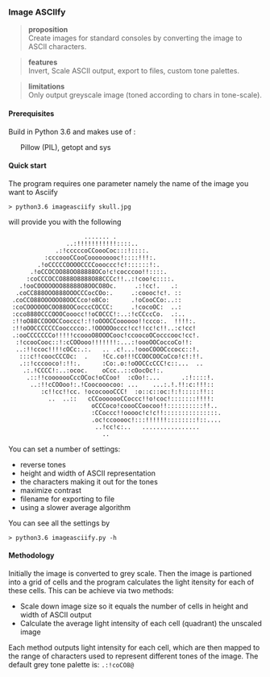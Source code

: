### Image ASCIIfy ###

><b>proposition</b><br/>
>Create images for standard consoles by converting the image to ASCII characters.

><b>features</b><br/>
>Invert, Scale ASCII output, export to files, custom tone palettes.

><b>limitations</b><br/>
>Only output greyscale image (toned according to chars in tone-scale).

#### Prerequisites ####

Build in Python 3.6 and makes use of :

<ul>Pillow (PIL), getopt and sys</ul>

#### Quick start ####

The program requires one parameter namely the name of the image you want to Asciify

`> python3.6 imageasciify skull.jpg`

will provide you with the following

```
                     ....... .                              
                ..:!!!!!!!!!!!::::..                        
             .:!cccccoCCoooCoc:::!::::.                     
          :cccoooCCooCooooooooc!::::!!!:.                   
        .!oCCCCCOOOOCCCCoooccc!c!::::::!:.                  
      .!oCCOCOO88OO88888OCo!c!cocccoo!!::::.                
     :coCCCOCCO888O8888O88CCCc!!..:!coo!c::::.              
   .!ooCOOOOOOO88888O8OOCO8Oc.     .:!cc!.   .:             
  .coCC888OOO888OOOCCCocCOo:.     .:coooc!c!. ::            
 .coCCO88OOOOOO8OOCCco!o8Co:      .!oCooCCo:..::            
 :coCOOOOOOCOO88OOCocccCOCCC:     .!cocoOC:  ..:            
 :cco888OCCCOOOCooocc!!oCOCCC!:..:!cCCccCo.  .:..           
 :!!oO88CCOOOCCooccc!:!!oOOOCCoooooo!!ccco:.  !!!!:.        
 :!!oOOCCCCCCCoocccco:.!OOOOOoccc!cc!!cc!c!!..:c!cc!        
 .:ooCCCCCCCo!!!!!ccoooO8OOOCooc!ccoocoOCocccooc!cc!.       
  :!ccooCooc::!:cCOOooo!!!!!!!:...:!oooOOCoccoCo!!:         
  ..:!!ccoc!!!!cOCc:.:.   .. .c!...!oooCOOOCccocc::!.       
   :::c!!coocCCCOc:  .    !Cc.co!!!CCOOCOOCoCco!c!:!!.      
   .::!cccooco!:!!:.      :Co:.o:!oOOCCcCCC!c::...  ..      
    .:.!CCCC!:..:ococ.    oCcc..::cOocOc!:.                 
     .::!!cooooooCccOCoc!oCCoo!  :cOo!:...      .:!::::!.   
      ..:!!cCOOoo!:.!Coocooocoo: ...    ...:.!.!!:c:!!!::   
         :c!!cc!!cc. !ococoooCCC!  :o::c::oc:!:!:::::!!::   
           ..  ..::   cCCooooooCCoccc!!o!coc!:::::::!!!!:   
                       oCCCoco!coooCCoocoo!!::::::::::!!..  
                       :CCoccc!!ooooc!c!c!!:::::::::::::::.
                       .oc!ccooooc!:::!!!!!!::::::::!::....
                        ..!cc!c:..   ................       
                          ..                                
```

You can set a number of settings:

 * reverse tones
 * height and width of ASCII representation
 * the characters making it out for the tones
 * maximize contrast
 * filename for exporting to file
 * using a slower average algorithm

You can see all the settings by

`> python3.6 imageasciify.py -h`

#### Methodology ####

Initially the image is converted to grey scale.
Then the image is partioned into a grid of cells and the program calculates the light itensity for each of these cells. This can be achieve via two methods:
 * Scale down image size so it equals the number of cells in height and width of ASCII output
 * Calculate the average light intensity of each cell (quadrant) the unscaled image

Each method outputs light intensity for each cell, which are then mapped to  the range of characters used to represent different tones of the image. The default grey tone palette is: ` .:!coCO8@  `
